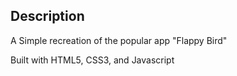## Description
A Simple recreation of the popular app "Flappy Bird"

Built with HTML5, CSS3, and Javascript
